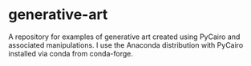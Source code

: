 # generative-art

A repository for examples of generative art created using PyCairo and associated manipulations. I use the Anaconda distribution with PyCairo installed via conda from conda-forge.
